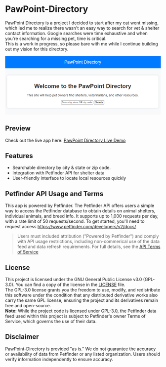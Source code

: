 # PawPoint-Directory

PawPoint Directory is a project I decided to start after my cat went missing, which led me to realize there wasn't an easy way to search for vet & shelter contact information. Google searches were time exhaustive and when you're searching for a missing pet, time is critical.  
This is a work in progress, so please bare with me while I continue building out my vision for this directory.

<p align="center">
  <img src="assets/PawPointDirectory.png" alt="Directory Homepage" />
</p>

## Preview

Check out the live app here: [PawPoint Directory Live Demo](https://oliverbebber.github.io/PawPoint-Directory/)

## Features  
- Searchable directory by city & state or zip code.
- Integration with Petfinder API for shelter data
- User-friendly interface to locate local resources quickly

## Petfinder API Usage and Terms
This app is powered by Petfinder. The Petfinder API offers users a simple way to access the Petfinder database to obtain details on animal shelters, individual animals, and breed info. It supports up to 1,000 requests per day, with a rate limit of 50 requests/second. To get started, you'll need to request access https://www.petfinder.com/developers/v2/docs/  
> Users must included attribution ("Powered by Petfinder") and comply with API usage restrictions, including non-commerical use of the data feed and data refresh requirements.
> For full details, see the [API Terms of Service](https://www.petfinder.com/api-terms-of-service/)

## License  
This project is licensed under the GNU General Public License v3.0 (GPL-3.0). You can find a copy of the license in the [LICENSE](https://github.com/oliverbebber/PawPoint-Directory/blob/main/LICENSE) file.  
The GPL-3.0 license grants you the freedom to use, modify, and redistribute this software under the condition that any distributed derivative works also carry the same GPL license, ensuring the project and its derivatives remain free and open-source.  
**Note:** While the project code is licensed under GPL-3.0, the Petfinder data feed used within this project is subject to Petfinder's owner Terms of Service, which governs the use of their data.

## Disclaimer  
PawPoint-Directory is provided "as is." We do not guarantee the accuracy or availability of data from Petfinder or any listed organization. Users should verify information independently to ensure accuracy.
